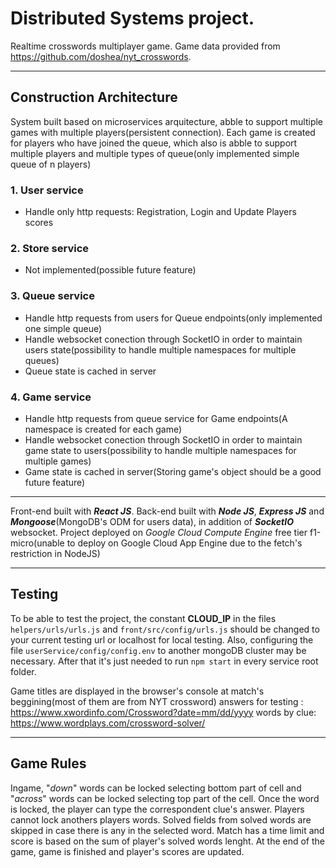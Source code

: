 # Distributed Systems project.

Realtime crosswords multiplayer game.
Game data provided from https://github.com/doshea/nyt_crosswords.

__________________________________________________________________________________________________________________________________________________________________________
## Construction Architecture

System built based on microservices arquitecture, abble to support multiple games with multiple players(persistent connection).
Each game is created for players who have joined the queue, which also is abble to support multiple players and multiple types of queue(only implemented simple queue of n players)

### 1. User service
  - Handle only http requests: Registration, Login and Update Players scores
  
### 2. Store service
  - Not implemented(possible future feature)
  
### 3. Queue service
  - Handle http requests from users for Queue endpoints(only implemented one simple queue)
  - Handle websocket conection through SocketIO in order to maintain users state(possibility to handle multiple namespaces for multiple queues)
  - Queue state is cached in server
  
### 4. Game service
  - Handle http requests from queue service for Game endpoints(A namespace is created for each game)
  - Handle websocket conection through SocketIO in order to maintain game state to users(possibility to handle multiple namespaces for multiple games)
  - Game state is cached in server(Storing game's object should be a good future feature)
  
__________________________________________________________________________________________________________________________________________________________________________
Front-end built with ***React JS***.
Back-end built with ***Node JS***, ***Express JS*** and ***Mongoose***(MongoDB's ODM for users data), in addition of ***SocketIO*** websocket.
Project deployed on *Google Cloud Compute Engine* free tier f1-micro(unable to deploy on Google Cloud App Engine due to the fetch's restriction in NodeJS)


__________________________________________________________________________________________________________________________________________________________________________
## Testing
  To be able to test the project, the constant **CLOUD_IP** in the files `helpers/urls/urls.js` and `front/src/config/urls.js` should be changed to your current testing url or localhost for local testing. Also, configuring the file `userService/config/config.env` to another mongoDB cluster may be necessary.
  After that it's just needed to run `npm start` in every service root folder. 
  
Game titles are displayed in the browser's console at match's beggining(most of them are from NYT crossword)
answers for testing : https://www.xwordinfo.com/Crossword?date=mm/dd/yyyy
words by clue: https://www.wordplays.com/crossword-solver/
__________________________________________________________________________________________________________________________________________________________________________
## Game Rules
Ingame, "*down*" words can be locked selecting bottom part of cell and "*across*" words can be locked selecting top part of the cell.
Once the word is locked, the player can type the correspondent clue's answer.
Players cannot lock anothers players words.
Solved fields from solved words are skipped in case there is any in the selected word.
Match has a time limit and score is based on the sum of player's solved words lenght.
At the end of the game, game is finished and player's scores are updated.




